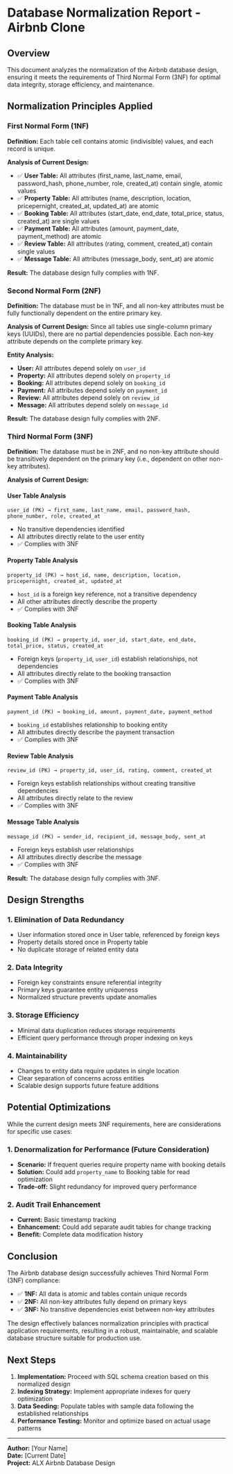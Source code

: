 # Database Normalization Report - Airbnb Clone

## Overview
This document analyzes the normalization of the Airbnb database design, ensuring it meets the requirements of Third Normal Form (3NF) for optimal data integrity, storage efficiency, and maintenance.

## Normalization Principles Applied

### First Normal Form (1NF)
**Definition:** Each table cell contains atomic (indivisible) values, and each record is unique.

**Analysis of Current Design:**
- ✅ **User Table:** All attributes (first_name, last_name, email, password_hash, phone_number, role, created_at) contain single, atomic values
- ✅ **Property Table:** All attributes (name, description, location, pricepernight, created_at, updated_at) are atomic
- ✅ **Booking Table:** All attributes (start_date, end_date, total_price, status, created_at) are single values
- ✅ **Payment Table:** All attributes (amount, payment_date, payment_method) are atomic
- ✅ **Review Table:** All attributes (rating, comment, created_at) contain single values
- ✅ **Message Table:** All attributes (message_body, sent_at) are atomic

**Result:** The database design fully complies with 1NF.

### Second Normal Form (2NF)
**Definition:** The database must be in 1NF, and all non-key attributes must be fully functionally dependent on the entire primary key.

**Analysis of Current Design:**
Since all tables use single-column primary keys (UUIDs), there are no partial dependencies possible. Each non-key attribute depends on the complete primary key.

**Entity Analysis:**
- **User:** All attributes depend solely on `user_id`
- **Property:** All attributes depend solely on `property_id` 
- **Booking:** All attributes depend solely on `booking_id`
- **Payment:** All attributes depend solely on `payment_id`
- **Review:** All attributes depend solely on `review_id`
- **Message:** All attributes depend solely on `message_id`

**Result:** The database design fully complies with 2NF.

### Third Normal Form (3NF)
**Definition:** The database must be in 2NF, and no non-key attribute should be transitively dependent on the primary key (i.e., dependent on other non-key attributes).

**Analysis of Current Design:**

#### User Table Analysis
```
user_id (PK) → first_name, last_name, email, password_hash, phone_number, role, created_at
```
- No transitive dependencies identified
- All attributes directly relate to the user entity
- ✅ Complies with 3NF

#### Property Table Analysis  
```
property_id (PK) → host_id, name, description, location, pricepernight, created_at, updated_at
```
- `host_id` is a foreign key reference, not a transitive dependency
- All other attributes directly describe the property
- ✅ Complies with 3NF

#### Booking Table Analysis
```
booking_id (PK) → property_id, user_id, start_date, end_date, total_price, status, created_at
```
- Foreign keys (`property_id`, `user_id`) establish relationships, not dependencies
- All attributes directly relate to the booking transaction
- ✅ Complies with 3NF

#### Payment Table Analysis
```
payment_id (PK) → booking_id, amount, payment_date, payment_method
```
- `booking_id` establishes relationship to booking entity
- All attributes directly describe the payment transaction
- ✅ Complies with 3NF

#### Review Table Analysis
```
review_id (PK) → property_id, user_id, rating, comment, created_at
```
- Foreign keys establish relationships without creating transitive dependencies
- All attributes directly relate to the review
- ✅ Complies with 3NF

#### Message Table Analysis
```
message_id (PK) → sender_id, recipient_id, message_body, sent_at
```
- Foreign keys establish user relationships
- All attributes directly describe the message
- ✅ Complies with 3NF

**Result:** The database design fully complies with 3NF.

## Design Strengths

### 1. Elimination of Data Redundancy
- User information stored once in User table, referenced by foreign keys
- Property details stored once in Property table
- No duplicate storage of related entity data

### 2. Data Integrity
- Foreign key constraints ensure referential integrity
- Primary keys guarantee entity uniqueness
- Normalized structure prevents update anomalies

### 3. Storage Efficiency
- Minimal data duplication reduces storage requirements
- Efficient query performance through proper indexing on keys

### 4. Maintainability
- Changes to entity data require updates in single location
- Clear separation of concerns across entities
- Scalable design supports future feature additions

## Potential Optimizations

While the current design meets 3NF requirements, here are considerations for specific use cases:

### 1. Denormalization for Performance (Future Consideration)
- **Scenario:** If frequent queries require property name with booking details
- **Solution:** Could add `property_name` to Booking table for read optimization
- **Trade-off:** Slight redundancy for improved query performance

### 2. Audit Trail Enhancement
- **Current:** Basic timestamp tracking
- **Enhancement:** Could add separate audit tables for change tracking
- **Benefit:** Complete data modification history

## Conclusion

The Airbnb database design successfully achieves Third Normal Form (3NF) compliance:

- ✅ **1NF:** All data is atomic and tables contain unique records
- ✅ **2NF:** All non-key attributes fully depend on primary keys  
- ✅ **3NF:** No transitive dependencies exist between non-key attributes

The design effectively balances normalization principles with practical application requirements, resulting in a robust, maintainable, and scalable database structure suitable for production use.

## Next Steps

1. **Implementation:** Proceed with SQL schema creation based on this normalized design
2. **Indexing Strategy:** Implement appropriate indexes for query optimization
3. **Data Seeding:** Populate tables with sample data following the established relationships
4. **Performance Testing:** Monitor and optimize based on actual usage patterns

---
**Author:** [Your Name]  
**Date:** [Current Date]  
**Project:** ALX Airbnb Database Design
